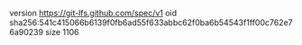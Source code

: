 version https://git-lfs.github.com/spec/v1
oid sha256:541c415066b6139f0fb6ad55f633abbc62f0ba6b54543f1ff00c762e76a90239
size 1106
